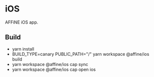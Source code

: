 # iOS

AFFiNE iOS app.

## Build

- yarn install
- BUILD_TYPE=canary PUBLIC_PATH="/" yarn workspace @affine/ios build
- yarn workspace @affine/ios cap sync
- yarn workspace @affine/ios cap open ios

